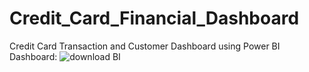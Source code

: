 # Credit_Card_Financial_Dashboard
Credit Card Transaction and Customer Dashboard using Power BI
Dashboard: 
![download BI](https://github.com/s-h-i-v-i-s/Credit_Card_Financial_Dashboard/assets/73341223/4c4d9ef0-a507-4d4a-a64c-ca678c162a48)
